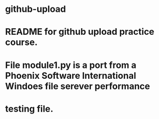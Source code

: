 # github-upload
# README for github upload practice course.
# File module1.py is a port from a Phoenix Software International Windoes file serever performance 
#   testing file.
